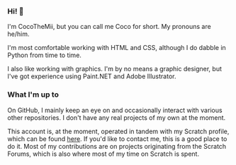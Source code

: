 ### Hi! 👋

I'm CocoTheMii, but you can call me Coco for short. My pronouns are he/him.

I'm most comfortable working with HTML and CSS, although I do dabble in Python from time to time.

I also like working with graphics. I'm by no means a graphic designer, but I've got experience using Paint.NET and Adobe Illustrator.

### What I'm up to

On GitHub, I mainly keep an eye on and occasionally interact with various other repositories. I don't have any real projects of my own at the moment.

This account is, at the moment, operated in tandem with my Scratch profile, which can be found [here](https://scratch.mit.edu/users/Scratch137). If you'd like to contact me, this is a good place to do it. Most of my contributions are on projects originating from the Scratch Forums, which is also where most of my time on Scratch is spent.

